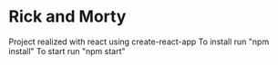 # Rick and Morty

Project realized with react using create-react-app
To install run "npm install"
To start run "npm start"
